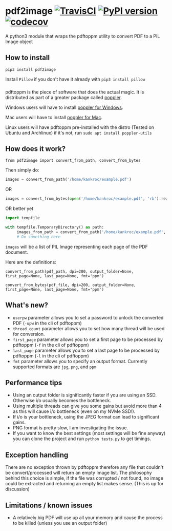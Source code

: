 # pdf2image [![TravisCI](https://travis-ci.org/Belval/pdf2image.svg?branch=master)](https://travis-ci.org/Belval/pdf2image) [![PyPI version](https://badge.fury.io/py/pdf2image.svg)](https://badge.fury.io/py/pdf2image) [![codecov](https://codecov.io/gh/Belval/pdf2image/branch/master/graph/badge.svg)](https://codecov.io/gh/Belval/pdf2image)
A python3 module that wraps the pdftoppm utility to convert PDF to a PIL Image object

## How to install

` pip3 install pdf2image `

Install `Pillow` if you don't have it already with `pip3 install pillow`

###

pdftoppm is the piece of software that does the actual magic. It is distributed as part of a greater package called [poppler](https://poppler.freedesktop.org/).

Windows users will have to install [poppler for Windows](http://blog.alivate.com.au/poppler-windows/).

Mac users will have to install [poppler for Mac](http://macappstore.org/poppler/).

Linux users will have pdftoppm pre-installed with the distro (Tested on Ubuntu and Archlinux) if it's not, run `sudo apt install poppler-utils`

## How does it work?
` from pdf2image import convert_from_path, convert_from_bytes `

Then simply do:

``` py
images = convert_from_path('/home/kankroc/example.pdf')
```

OR

``` py
images = convert_from_bytes(open('/home/kankroc/example.pdf', 'rb').read())
```

OR better yet

``` py
import tempfile

with tempfile.TemporaryDirectory() as path:
     images_from_path = convert_from_path('/home/kankroc/example.pdf', output_folder=path)
     # Do something here
```

`images` will be a list of PIL Image representing each page of the PDF document.

Here are the definitions:

`convert_from_path(pdf_path, dpi=200, output_folder=None, first_page=None, last_page=None, fmt='ppm')`

`convert_from_bytes(pdf_file, dpi=200, output_folder=None, first_page=None, last_page=None, fmt='ppm')`

## What's new?
- `userpw` parameter allows you to set a password to unlock the converted PDF (`-upw` in the cli of pdftoppm)
- `thread_count` parameter allows you to set how many thread will be used for conversion.
- `first_page` parameter allows you to set a first page to be processed by pdftoppm (`-f` in the cli of pdftoppm)
- `last_page` parameter allows you to set a last page to be processed by pdftoppm (`-l` in the cli of pdftoppm)
- `fmt` parameter allows you to specify an output format. Currently supported formats are `jpg`, `png`, and `ppm`

## Performance tips

- Using an output folder is significantly faster if you are using an SSD. Otherwise i/o usually becomes the bottleneck.
- Using multiple threads can give you some gains but avoid more than 4 as this will cause i/o bottleneck (even on my NVMe SSD!).
- If i/o is your bottleneck, using the JPEG format can lead to significant gains.
- PNG format is pretty slow, I am investigating the issue.
- If you want to know the best settings (most settings will be fine anyway) you can clone the project and run `python tests.py` to get timings.

## Exception handling

There are no exception thrown by pdftoppm therefore any file that couldn't be convert/processed will return an empty Image list. The philosophy behind this choice is simple, if the file was corrupted / not found, no image could be extracted and returning an empty list makes sense. (This is up for discussion)

## Limitations / known issues

- A relatively big PDF will use up all your memory and cause the process to be killed (unless you use an output folder)
